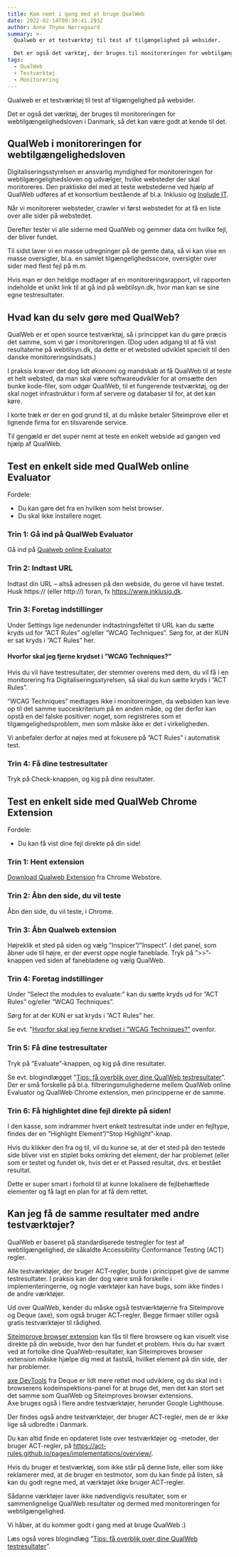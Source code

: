 ```yaml
---
title: Kom nemt i gang med at bruge QualWeb
date: 2022-02-14T08:30:41.293Z
author: Anne Thyme Nørregaard
summary: >-
  Qualweb er et testværktøj til test af tilgængelighed på websider. 

  Det er også det værktøj, der bruges til monitoreringen for webtilgængelighedsloven i Danmark, så det kan være godt at kende til det.
tags:
  - QualWeb
  - Testværktøj
  - Monitorering
---
```

Qualweb er et testværktøj til test af tilgængelighed på websider. 

Det er også det værktøj, der bruges til monitoreringen for webtilgængelighedsloven i Danmark, så det kan være godt at kende til det.

## QualWeb i monitoreringen for webtilgængelighedsloven

Digitaliseringsstyrelsen er ansvarlig myndighed for monitoreringen for webtilgængelighedsloven og udvælger, hvilke websteder der skal monitoreres. Den praktiske del med at teste webstederne ved hjælp af QualWeb udføres af et konsortium bestående af bl.a. Inklusio og [Inqlude IT](https://inqludeit.dk). 

Når vi monitorerer websteder, crawler vi først webstedet for at få en liste over alle sider på webstedet. 

Derefter tester vi alle siderne med QualWeb og gemmer data om hvilke fejl, der bliver fundet. 

Til sidst laver vi en masse udregninger på de gemte data, så vi kan vise en masse oversigter, bl.a. en samlet tilgængelighedsscore, oversigter over sider med flest fejl på m.m.

Hvis man er den heldige modtager af en monitoreringsrapport, vil rapporten indeholde et unikt link til at gå ind på webtilsyn.dk, hvor man kan se sine egne testresultater.

## Hvad kan du selv gøre med QualWeb?

QualWeb er et open source testværktøj, så i princippet kan du gøre præcis det samme, som vi gør i monitoreringen. (Dog uden adgang til at få vist resultaterne på webtilsyn.dk, da dette er et websted udviklet specielt til den danske monitoreringsindsats.)

I praksis kræver det dog lidt økonomi og mandskab at få QualWeb til at teste et helt websted, da man skal være softwareudvikler for at omsætte den bunke kode-filer, som udgør QualWeb, til et fungerende testværktøj, og der skal noget infrastruktur i form af servere og databaser til for, at det kan køre. 

I korte træk er der en god grund til, at du måske betaler Siteimprove eller et lignende firma for en tilsvarende service. 

Til gengæld er det super nemt at teste en enkelt webside ad gangen ved hjælp af QualWeb. 

## Test en enkelt side med QualWeb online Evaluator

Fordele: 

* Du kan gøre det fra en hvilken som helst browser. 
* Du skal ikke installere noget.

### Trin 1: Gå ind på QualWeb Evaluator

Gå ind på [Qualweb online Evaluator](http://qualweb.di.fc.ul.pt/evaluator/)

### Trin 2: Indtast URL

Indtast din URL – altså adressen på den webside, du gerne vil have testet. 
Husk https:// (eller http://) foran, fx https://www.inklusio.dk.

### Trin 3: Foretag indstillinger

Under Settings lige nedenunder indtastningsfeltet til URL kan du sætte kryds ud for ”ACT Rules” og/eller ”WCAG Techniques”. 
Sørg for, at der KUN er sat kryds i ”ACT Rules” her. 

#### Hvorfor skal jeg fjerne krydset i ”WCAG Techniques?”

Hvis du vil have testresultater, der stemmer overens med dem, du vil få i en monitorering fra Digitaliseringsstyrelsen, så skal du kun sætte kryds i ”ACT Rules”.

”WCAG Techniques” medtages ikke i monitoreringen, da websiden kan leve op til det samme succeskriterium på en anden måde, og der derfor kan opstå en del falske positiver: noget, som registreres som et tilgængelighedsproblem, men som måske ikke er det i virkeligheden.

Vi anbefaler derfor at nøjes med at fokusere på ”ACT Rules” i automatisk test.

### Trin 4:  Få dine testresultater

Tryk på Check-knappen, og kig på dine resultater. 

## Test en enkelt side med QualWeb Chrome Extension

Fordele: 

* Du kan få vist dine fejl direkte på din side!

### Trin 1: Hent extension

[Download Qualweb Extension](https://chrome.google.com/webstore/detail/qualweb-extension/ljgilomdnehokancdcbkmbndkkiggioc) fra Chrome Webstore.

### Trin 2: Åbn den side, du vil teste

Åbn den side, du vil teste, i Chrome.

### Trin 3: Åbn Qualweb extension

Højreklik et sted på siden og vælg ”Inspicer”/”Inspect”.
I det panel, som åbner ude til højre, er der øverst oppe nogle faneblade. Tryk på ”>>”-knappen ved siden af fanebladene og vælg QualWeb. 

### Trin 4: Foretag indstillinger

Under ”Select the modules to evaluate:” kan du sætte kryds ud for ”ACT Rules” og/eller ”WCAG Techniques”. 

Sørg for at der KUN er sat kryds i ”ACT Rules” her. 

Se evt. ”[Hvorfor skal jeg fjerne krydset i ”WCAG Techniques?”](#hvorfor-skal-jeg-fjerne-krydset-i-%E2%80%9Dwcag-techniques%3F%E2%80%9D) ovenfor.

### Trin 5: Få dine testresultater

Tryk på ”Evaluate”-knappen, og kig på dine resultater.

Se evt. blogindlægget ”[Tips: få overblik over dine QualWeb testresultater](https://inklusio.dk/posts/tips-f%C3%A5-overblik-over-dine-qualweb-testresultater/)”. Der er små forskelle på bl.a. filtreringsmulighederne mellem QualWeb online Evaluator og QualWeb Chrome extension, men principperne er de samme.

### Trin 6: Få highlightet dine fejl direkte på siden!

I den kasse, som indrammer hvert enkelt testresultat inde under en fejltype, findes der en ”Highlight Element”/”Stop Highlight”-knap.

Hvis du klikker den fra og til, vil du kunne se, at der et sted på den testede side bliver vist en stiplet boks omkring det element, der har problemet (eller som er testet og fundet ok, hvis det er et Passed resultat, dvs. et bestået resultat.

Dette er super smart i forhold til at kunne lokalisere de fejlbehæftede elementer og få lagt en plan for at få dem rettet.

## Kan jeg få de samme resultater med andre testværktøjer?

QualWeb er baseret på standardiserede testregler for test af webtilgængelighed, de såkaldte Accessibility Conformance Testing (ACT) regler. 

Alle testværktøjer, der bruger ACT-regler, burde i princippet give de samme testresultater. I praksis kan der dog være små forskelle i implementeringerne, og nogle værktøjer kan have bugs, som ikke findes i de andre værktøjer.

Ud over QualWeb, kender du måske også testværktøjerne fra Siteimprove og Deque (axe), som også bruger ACT-regler. Begge firmaer stiller også gratis testværktøjer til rådighed.

[Siteimprove browser extension](https://siteimprove.com/da-dk/core-platform/integrations/browser-extensions/) kan fås til flere browsere og kan visuelt vise direkte på din webside, hvor den har fundet et problem. Hvis du har svært ved at fortolke dine QualWeb-resultater, kan Siteimproves browser extension måske hjælpe dig med at fastslå, hvilket element på din side, der har problemer. 

[axe DevTools](https://chrome.google.com/webstore/detail/axe-devtools-web-accessib/lhdoppojpmngadmnindnejefpokejbdd) fra Deque er lidt mere rettet mod udviklere, og du skal ind i browserens kodeinspektions-panel for at bruge det, men det kan stort set det samme som QualWeb og Siteimproves browser extensions. \
Axe bruges også i flere andre testværktøjer, herunder Google Lighthouse. 

Der findes også andre testværktøjer, der bruger ACT-regler, men de er ikke lige så udbredte i Danmark. 

Du kan altid finde en opdateret liste over testværktøjer og -metoder, der bruger ACT-regler, på https://act-rules.github.io/pages/implementations/overview/.

Hvis du bruger et testværktøj, som ikke står på denne liste, eller som ikke reklamerer med, at de bruger en testmotor, som du kan finde på listen, så kan du godt regne med, at værktøjet ikke bruger ACT-regler. 

Sådanne værktøjer laver ikke nødvendigvis resultater, som er sammenlignelige QualWeb resultater og dermed med monitoreringen for webtilgængelighed.

Vi håber, at du kommer godt i gang med at bruge QualWeb :)

Læs også vores blogindlæg ”[Tips: få overblik over dine QualWeb testresultater](https://inklusio.dk/posts/tips-f%C3%A5-overblik-over-dine-qualweb-testresultater/)”.